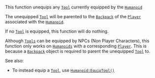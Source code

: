 This function unequips any [`Tool`](https://create.roblox.com/docs/reference/engine/classes/Tool) currently equipped by the
[`Humanoid`](https://create.roblox.com/docs/reference/engine/classes/Humanoid)

The unequipped [`Tool`](https://create.roblox.com/docs/reference/engine/classes/Tool) will be parented to the [`Backpack`](https://create.roblox.com/docs/reference/engine/classes/Backpack) of
the [`Player`](https://create.roblox.com/docs/reference/engine/classes/Player) associated with the [`Humanoid`](https://create.roblox.com/docs/reference/engine/classes/Humanoid).

If no [`Tool`](https://create.roblox.com/docs/reference/engine/classes/Tool) is equipped, this function will do nothing.

Although [`Tools`](https://create.roblox.com/docs/reference/engine/classes/Tool) can be equipped by NPCs (Non Player
Characters), this function only works on [`Humanoids`](https://create.roblox.com/docs/reference/engine/classes/Humanoid) with a
corresponding [`Player`](https://create.roblox.com/docs/reference/engine/classes/Player). This is because a [`Backpack`](https://create.roblox.com/docs/reference/engine/classes/Backpack) object is
required to parent the unequipped [`Tool`](https://create.roblox.com/docs/reference/engine/classes/Tool) to.

See also:

- To instead equip a [`Tool`](https://create.roblox.com/docs/reference/engine/classes/Tool), use [`Humanoid:EquipTool()`](https://create.roblox.com/docs/reference/engine/classes/Humanoid#EquipTool)